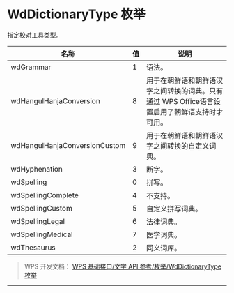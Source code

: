 # WdDictionaryType 枚举

指定校对工具类型。

| 名称                          | 值  | 说明                                                                                          |
|-------------------------------|-----|-----------------------------------------------------------------------------------------------|
| wdGrammar                     | 1   | 语法。                                                                                        |
| wdHangulHanjaConversion       | 8   | 用于在朝鲜语和朝鲜语汉字之间转换的词典。只有通过 WPS Office语言设置启用了朝鲜语支持时才可用。 |
| wdHangulHanjaConversionCustom | 9   | 用于在朝鲜语和朝鲜语汉字之间转换的自定义词典。                                                |
| wdHyphenation                 | 3   | 断字。                                                                                        |
| wdSpelling                    | 0   | 拼写。                                                                                        |
| wdSpellingComplete            | 4   | 不支持。                                                                                      |
| wdSpellingCustom              | 5   | 自定义拼写词典。                                                                              |
| wdSpellingLegal               | 6   | 法律词典。                                                                                    |
| wdSpellingMedical             | 7   | 医学词典。                                                                                    |
| wdThesaurus                   | 2   | 同义词库。                                                                                    |

> WPS 开发文档： [WPS 基础接口/文字 API 参考/枚举/WdDictionaryType 枚举](https://qn.cache.wpscdn.cn/encs/doc/office_v19/topics/WPS%20%E5%9F%BA%E7%A1%80%E6%8E%A5%E5%8F%A3/%E6%96%87%E5%AD%97%20API%20%E5%8F%82%E8%80%83/%E6%9E%9A%E4%B8%BE/WdDictionaryType%20%E6%9E%9A%E4%B8%BE.html)

------------------------------------------------------------------------
